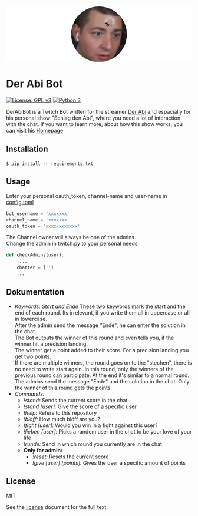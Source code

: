 [![DerAbiBot](img/lost.png)](https://github.com/yarissi/derabibot)


# Der Abi Bot

[![License: GPL v3](https://img.shields.io/badge/license-MIT-blue.svg)](./LICENSE) [![Python 3](https://img.shields.io/badge/python-3-blue.svg)](https://www.python.org/)

DerAbiBot is a Twitch Bot written for the streamer [Der Abi](https://www.twitch.tv/der_abi__) and 
espacially for his personal show "Schlag den Abi", where you need a lot of interaction with the chat.
If you want to learn more, about how this show works, you can visit his [Homepage](https://derabi.com/)

## Installation

```$ pip install -r requirements.txt```

## Usage

Enter your personal oauth_token, channel-name and user-name in [config.toml](https://github.com/YaRissi/DerAbiBot/blob/main/ressources/config.toml)
```python
bot_username = 'xxxxxxx'
channel_name = 'xxxxxxx'
oauth_token = 'xxxxxxxxxxxx'
```

The Channel owner will always be one of the admins.\
Change the admin in twitch.py to your personal needs
```python
def checkAdmins(user):
    ....
    chatter = ['']
    ...
```

## Dokumentation

- *Keywords: Start and Ende* These two keywords mark the start and the end of each round. 
Its irrelevant, if you write them all in uppercase or all in lowercase.\
After the admin send the message "Ende", he can enter the solution in the chat.\
The Bot outputs the winner of this round and even tells you, if the winner hit a precision landing.\
The winner get a point added to their score. For a precision landing you get two points.\
If there are multiple winners, the round goes on to the "stechen", there is no need to write start again.
In this round, only the winners of the previous round can participate. At the end it's similar to a normal round.
The admins send the message "Ende" and the solution in the chat. Only the winner of this round gets the points.
- *Commands:*
    - *!stand:* Sends the current score in the chat
    - *!stand [user]:* Give the score of a specific user
    - *!help:* Refers to this repository
    - *!blöff:* How much blöff are you?
    - *!fight [user]:* Would you win in a fight against this user?
    - *!lieben [user]:* Picks a random user in the chat to be your love of your life
    - *!runde:* Send in which round you currently are in the chat
    - **Only for admin:**
      - *!reset:* Resets the current score
      - *!give [user] [points]:* Gives the user a specific amount of points
    

## License
MIT

See the [license](./LICENSE) document for the full text.
